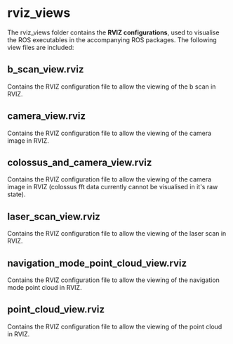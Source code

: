 # rviz_views

The rviz_views folder contains the **RVIZ configurations**, used to visualise the ROS executables in the accompanying ROS packages. The following view files are included:

## b_scan_view.rviz

Contains the RVIZ configuration file to allow the viewing of the b scan in RVIZ.

## camera_view.rviz

Contains the RVIZ configuration file to allow the viewing of the camera image in RVIZ.

## colossus_and_camera_view.rviz

Contains the RVIZ configuration file to allow the viewing of the camera image in RVIZ (colossus fft data currently cannot be visualised in it's raw state).

## laser_scan_view.rviz

Contains the RVIZ configuration file to allow the viewing of the laser scan in RVIZ.

## navigation_mode_point_cloud_view.rviz

Contains the RVIZ configuration file to allow the viewing of the navigation mode point cloud in RVIZ.

## point_cloud_view.rviz

Contains the RVIZ configuration file to allow the viewing of the point cloud in RVIZ.